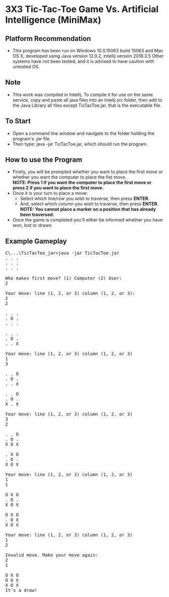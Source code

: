 # 3X3 Tic-Tac-Toe Game Vs. Artificial Intelligence (MiniMax)

## Platform Recommendation
* This program has been run on Windows 10.0.15063 build 15063 and Mac OS X, developed using Java version 12.0.2, Intellij version 2018.3.5
Other systems have not been tested, and it is advised to have caution with untested OS.

## Note
* This work was compiled in Intellij. To compile it for use on the same service, copy and paste all java files into an Intelij src folder, then add to the Java Library all files except TicTacToe.jar, that is the executable file.

## To Start
* Open a command line window and navigate to the folder holding the program's *.jar* file.
* Then type: java -jar TicTacToe.jar, which should run the program.

## How to use the Program
* Firstly, you will be prompted whether you want to place the first move or whether you want the computer to place the fist move.  
**NOTE: Press 1 if you want the computer to place the first move or press 2 if you want to place the first move.**  
* Once it is your turn to place a move:
  * Select which line/row you wish to traverse, then press **ENTER**.
  * And, select which column you wish to traverse, then press **ENTER**.  
  **NOTE: You cannot place a marker on a position that has already been traversed.**  
* Once the game is completed you'll either be informed whether you have won, lost or drawn.

## Example Gameplay
<pre>
C\...\TicTacToe_jar>java -jar TicTacToe.jar
. . .  
. . .  
. . .  

Who makes first move? (1) Computer (2) User:  
2  

Your move: line (1, 2, or 3) column (1, 2, or 3):  
2  
2  

. . .  
. O .  
. . .  

. . .
. O .
. . X

Your move: line (1, 2, or 3) column (1, 2, or 3)
1
3

. . O
. O .
. . X

. . O
. O .
X . X

Your move: line (1, 2, or 3) column (1, 2, or 3)
3
2

. . O
. O .
X O X

. X O
. O .
X O X

Your move: line (1, 2, or 3) column (1, 2, or 3)
1
1

O X O
. O .
X O X

O X O
. O X
X O X

Your move: line (1, 2, or 3) column (1, 2, or 3)
1
2

Invalid move. Make your move again:
2
1

O X O
O O X
X O X
It's a draw!
</pre>
